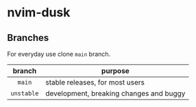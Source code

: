 # nvim-dusk

## Branches

For everyday use clone `main` branch.

|   branch   | purpose                                 |
| :--------: | --------------------------------------- |
|   `main`   | stable releases, for most users         |
| `unstable` | development, breaking changes and buggy |
